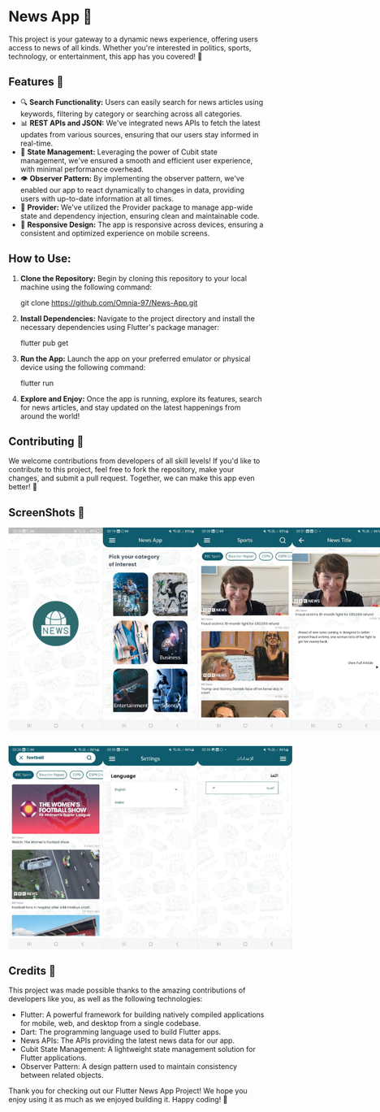 # News App 📰

This project is your gateway to a dynamic news experience, offering users access to news of all kinds. Whether you're interested in politics, sports, technology, or entertainment, this app has you covered! 🌟

## Features 🚀

- 🔍 **Search Functionality:** Users can easily search for news articles using keywords, filtering by category or searching across all categories.
- 📊 **REST APIs and JSON:** We've integrated news APIs to fetch the latest updates from various sources, ensuring that our users stay informed in real-time.
- 🧩 **State Management:** Leveraging the power of Cubit state management, we've ensured a smooth and efficient user experience, with minimal performance overhead.
- 👁️ **Observer Pattern:** By implementing the observer pattern, we've enabled our app to react dynamically to changes in data, providing users with up-to-date information at all times.
- 🔌 **Provider:** We've utilized the Provider package to manage app-wide state and dependency injection, ensuring clean and maintainable code.
- 📱 **Responsive Design:** The app is responsive across devices, ensuring a consistent and optimized experience on mobile screens.

## How to Use:

1. **Clone the Repository:** Begin by cloning this repository to your local machine using the following command:
   
     git clone https://github.com/Omnia-97/News-App.git

3. **Install Dependencies:** Navigate to the project directory and install the necessary dependencies using Flutter's package manager:

    flutter pub get
   
5. **Run the App:** Launch the app on your preferred emulator or physical device using the following command:
 
     flutter run

7. **Explore and Enjoy:** Once the app is running, explore its features, search for news articles, and stay updated on the latest happenings from around the world!

## Contributing 🤝

We welcome contributions from developers of all skill levels! If you'd like to contribute to this project, feel free to fork the repository, make your changes, and submit a pull request. Together, we can make this app even better! 🚀

## ScreenShots 📸 
<div style="display: flex; justify-content: space-between;">
    <img src="https://github.com/Omnia-97/News-App/blob/master/assets/screen_shots/splash.png" height="400">
    <img src="https://github.com/Omnia-97/News-App/blob/master/assets/screen_shots/home_category.png" height="400">
    <img src="https://github.com/Omnia-97/News-App/blob/master/assets/screen_shots/news_screen.png" height="400">
    <img src="https://github.com/Omnia-97/News-App/blob/master/assets/screen_shots/title_screen.png" height="400">
</div>

<div style="display: flex; justify-content: space-between; margin-top: 30px;">
       <img src="https://github.com/Omnia-97/News-App/blob/master/assets/screen_shots/search.png" height="400">
       <img src="https://github.com/Omnia-97/News-App/blob/master/assets/screen_shots/setting.png" height="400">
       <img src="https://github.com/Omnia-97/News-App/blob/master/assets/screen_shots/setting2.png" height="400">
</div>

## Credits 🙌

This project was made possible thanks to the amazing contributions of developers like you, as well as the following technologies:

- Flutter: A powerful framework for building natively compiled applications for mobile, web, and desktop from a single codebase.
- Dart: The programming language used to build Flutter apps.
- News APIs: The APIs providing the latest news data for our app.
- Cubit State Management: A lightweight state management solution for Flutter applications.
- Observer Pattern: A design pattern used to maintain consistency between related objects.

Thank you for checking out our Flutter News App Project! We hope you enjoy using it as much as we enjoyed building it. Happy coding! 🎉


